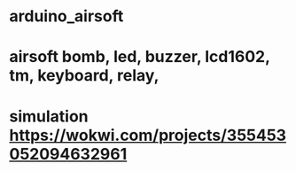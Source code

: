 # arduino_airsoft
# airsoft bomb, led, buzzer, lcd1602, tm, keyboard, relay, 
# simulation    https://wokwi.com/projects/355453052094632961


